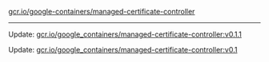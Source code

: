 [gcr.io/google-containers/managed-certificate-controller](https://hub.docker.com/r/cruse/managed-certificate-controller/tags/) 

----
Update: [gcr.io/google_containers/managed-certificate-controller:v0.1.1](https://hub.docker.com/r/cruse/managed-certificate-controller/tags/)

Update: [gcr.io/google_containers/managed-certificate-controller:v0.1](https://hub.docker.com/r/cruse/managed-certificate-controller/tags/)

